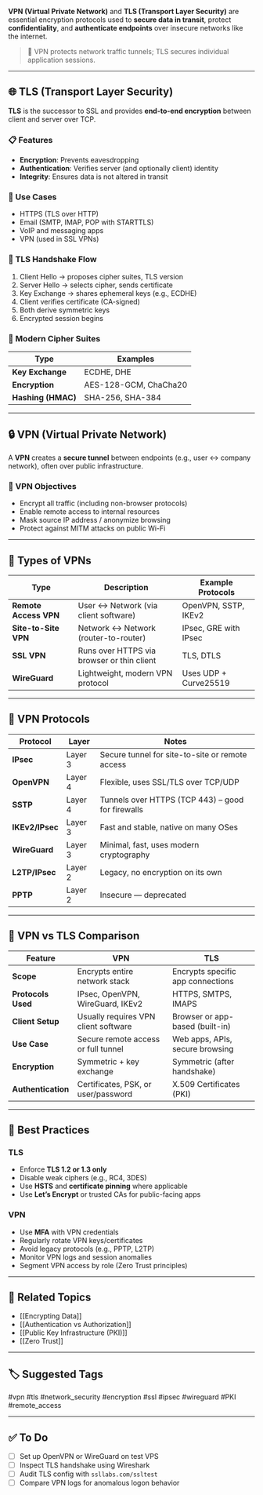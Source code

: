 **VPN (Virtual Private Network)** and **TLS (Transport Layer Security)** are essential encryption protocols used to **secure data in transit**, protect **confidentiality**, and **authenticate endpoints** over insecure networks like the internet.

> 🔐 VPN protects network traffic tunnels; TLS secures individual application sessions.

---

## 🌐 TLS (Transport Layer Security)

**TLS** is the successor to SSL and provides **end-to-end encryption** between client and server over TCP.

### 📋 Features
- **Encryption**: Prevents eavesdropping
- **Authentication**: Verifies server (and optionally client) identity
- **Integrity**: Ensures data is not altered in transit

### 🔧 Use Cases
- HTTPS (TLS over HTTP)
- Email (SMTP, IMAP, POP with STARTTLS)
- VoIP and messaging apps
- VPN (used in SSL VPNs)

### 🔐 TLS Handshake Flow

1. Client Hello → proposes cipher suites, TLS version
2. Server Hello → selects cipher, sends certificate
3. Key Exchange → shares ephemeral keys (e.g., ECDHE)
4. Client verifies certificate (CA-signed)
5. Both derive symmetric keys
6. Encrypted session begins

### 🔧 Modern Cipher Suites

| Type              | Examples              |
|-------------------|-----------------------|
| **Key Exchange**   | ECDHE, DHE            |
| **Encryption**     | AES-128-GCM, ChaCha20 |
| **Hashing (HMAC)** | SHA-256, SHA-384      |

---

## 🔒 VPN (Virtual Private Network)

A **VPN** creates a **secure tunnel** between endpoints (e.g., user ↔ company network), often over public infrastructure.

### 🎯 VPN Objectives

- Encrypt all traffic (including non-browser protocols)
- Enable remote access to internal resources
- Mask source IP address / anonymize browsing
- Protect against MITM attacks on public Wi-Fi

---

## 🧱 Types of VPNs

| Type          | Description                                      | Example Protocols      |
|---------------|--------------------------------------------------|-------------------------|
| **Remote Access VPN** | User ↔ Network (via client software)     | OpenVPN, SSTP, IKEv2    |
| **Site-to-Site VPN**  | Network ↔ Network (router-to-router)     | IPsec, GRE with IPsec   |
| **SSL VPN**           | Runs over HTTPS via browser or thin client | TLS, DTLS               |
| **WireGuard**         | Lightweight, modern VPN protocol         | Uses UDP + Curve25519   |

---

## 🔐 VPN Protocols

| Protocol     | Layer | Notes                                              |
|--------------|-------|----------------------------------------------------|
| **IPsec**    | Layer 3 | Secure tunnel for site-to-site or remote access |
| **OpenVPN**  | Layer 4 | Flexible, uses SSL/TLS over TCP/UDP             |
| **SSTP**     | Layer 4 | Tunnels over HTTPS (TCP 443) – good for firewalls |
| **IKEv2/IPsec** | Layer 3 | Fast and stable, native on many OSes          |
| **WireGuard**| Layer 3 | Minimal, fast, uses modern cryptography         |
| **L2TP/IPsec** | Layer 2 | Legacy, no encryption on its own              |
| **PPTP**     | Layer 2 | Insecure — deprecated                           |

---

## 📘 VPN vs TLS Comparison

| Feature             | VPN                                       | TLS                                |
|---------------------|--------------------------------------------|-------------------------------------|
| **Scope**            | Encrypts entire network stack              | Encrypts specific app connections   |
| **Protocols Used**   | IPsec, OpenVPN, WireGuard, IKEv2           | HTTPS, SMTPS, IMAPS                 |
| **Client Setup**     | Usually requires VPN client software       | Browser or app-based (built-in)     |
| **Use Case**         | Secure remote access or full tunnel        | Web apps, APIs, secure browsing     |
| **Encryption**       | Symmetric + key exchange                   | Symmetric (after handshake)         |
| **Authentication**   | Certificates, PSK, or user/password        | X.509 Certificates (PKI)            |

---

## 🧠 Best Practices

### TLS
- Enforce **TLS 1.2 or 1.3 only**
- Disable weak ciphers (e.g., RC4, 3DES)
- Use **HSTS** and **certificate pinning** where applicable
- Use **Let’s Encrypt** or trusted CAs for public-facing apps

### VPN
- Use **MFA** with VPN credentials
- Regularly rotate VPN keys/certificates
- Avoid legacy protocols (e.g., PPTP, L2TP)
- Monitor VPN logs and session anomalies
- Segment VPN access by role (Zero Trust principles)

---

## 🔗 Related Topics

- [[Encrypting Data]]
- [[Authentication vs Authorization]]
- [[Public Key Infrastructure (PKI)]]
- [[Zero Trust]]

---

## 🏷 Suggested Tags

#vpn #tls #network_security #encryption #ssl #ipsec #wireguard #PKI #remote_access

---

## ✅ To Do

- [ ] Set up OpenVPN or WireGuard on test VPS
- [ ] Inspect TLS handshake using Wireshark
- [ ] Audit TLS config with `ssllabs.com/ssltest`
- [ ] Compare VPN logs for anomalous logon behavior
